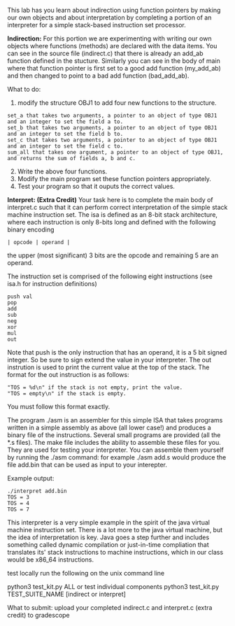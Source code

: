This lab has you learn about indirection using function pointers by making our own objects and about interpretation
by completing a portion of an interpreter for a simple stack-based instruction set processor.

**Indirection:**
For this portion we are experimenting with writing our own objects where functions (methods) are
declared with the data items. You can see in the source file (indirect.c) that there is 
already an add_ab function defined in the stucture.  Similarly you can see in the body of 
main where that function pointer is first set to a good add function (my_add_ab) and then 
changed to point to a bad add function (bad_add_ab).

What to do: 
1. modify the structure OBJ1 to add four new functions to the structure.
```
set_a that takes two arguments, a pointer to an object of type OBJ1 and an integer to set the field a to.
set_b that takes two arguments, a pointer to an object of type OBJ1 and an integer to set the field b to.
set_c that takes two arguments, a pointer to an object of type OBJ1 and an integer to set the field c to.
sum_all that takes one argument, a pointer to an object of type OBJ1, and returns the sum of fields a, b and c.
```
2. Write the above four functions.
3. Modify the main program set these function pointers appropriately.
4. Test your program so that it ouputs the correct values.

**Interpret: (Extra Credit)**
Your task here is to complete the main body of interpret.c such that it can perform correct interpretation
of the simple stack machine instruction set. The isa is defined as an 8-bit stack architecture, where
each instruction is only 8-bits long and defined with the following binary encoding
```
| opcode | operand | 
``` 
the upper (most significant) 3 bits are the opcode and remaining 5 are an operand.

The instruction set is comprised of the following eight instructions (see isa.h for instruction definitions)
```
push val
pop
add
sub
neg
xor
mul
out
```

Note that push is the only instruction that has an operand, it is a 5 bit signed integer. 
So be sure to sign extend the value in your interpreter. The out instrution is used to print the current value
at the top of the stack.  The format for the out instruction is as follows:
```
"TOS = %d\n" if the stack is not empty, print the value.
"TOS = empty\n" if the stack is empty.  
```
You must follow this format exactly.

The program ./asm is an assembler for this simple ISA that takes programs written in a simple
assembly as above (all lower case!) and produces a binary file of the instructions.  Several
small programs are provided (all the *.s files).  The make file includes the ability to assemble
these files for you. They are used for testing your interpreter.  You can assemble them yourself by running the ./asm command:
for example ./asm add.s would produce the file add.bin that can be used as input to your interepter.

Example output: 
```
./interpret add.bin
TOS = 3
TOS = 4
TOS = 7
```

This interpreter is a very simple example in the spirit of the java virtual machine instruction set.
There is a lot more to the java virtual machine, but the idea of interpretation is key.  Java goes
a step further and includes something called dynamic compilation or just-in-time compliation that
translates its' stack instructions to machine instructions, which in our class would be x86_64 instructions.


test locally
run the following on the unix command line

python3 test_kit.py ALL
or test individual components 
python3 test_kit.py TEST_SUITE_NAME [indirect or interpret]

What to submit:
upload your completed indirect.c and interpret.c (extra credit) to gradescope




